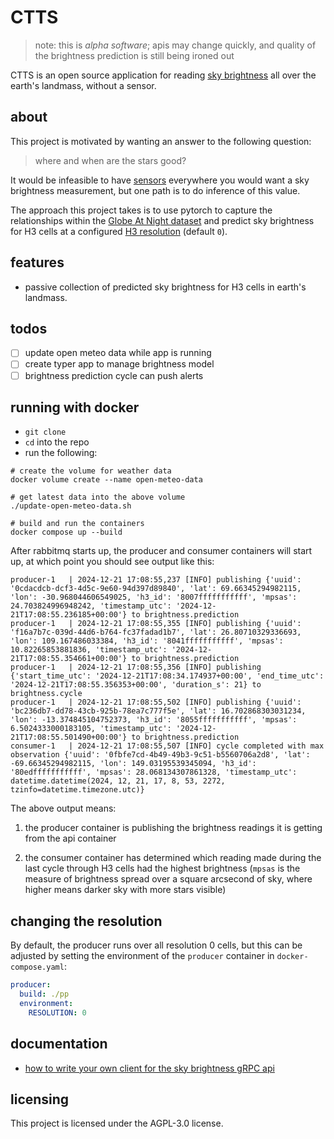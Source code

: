 # CTTS

> note: this is _alpha software_; apis may change quickly, and quality of the brightness prediction is still being ironed out

CTTS is an open source application for reading [sky brightness](https://en.wikipedia.org/wiki/Sky_brightness) all over the earth's landmass, without a sensor.

## about

This project is motivated by wanting an answer to the following question:

> where and when are the stars good?

It would be infeasible to have [sensors](http://unihedron.com/projects/darksky/TSL237-E32.pdf)
everywhere you would want a sky brightness measurement, but one path is to do inference of this value.

The approach this project takes is to use pytorch to capture the relationships within the [Globe At Night
dataset](https://globeatnight.org/maps-data/) and predict sky brightness for H3 cells at a configured [H3 resolution](https://h3geo.org/docs/core-library/restable/) (default `0`).

## features

- passive collection of predicted sky brightness for H3 cells in earth's landmass.

## todos

- [ ] update open meteo data while app is running
- [ ] create typer app to manage brightness model
- [ ] brightness prediction cycle can push alerts

## running with docker

- `git clone`
- `cd` into the repo
- run the following:

```shell
# create the volume for weather data
docker volume create --name open-meteo-data

# get latest data into the above volume
./update-open-meteo-data.sh

# build and run the containers
docker compose up --build
```

After rabbitmq starts up, the producer and consumer containers will start up,
at which point you should see output like this:

```log
producer-1   | 2024-12-21 17:08:55,237 [INFO] publishing {'uuid': '0cdacdcb-dcf3-4d5c-9e60-94d397d89840', 'lat': 69.66345294982115, 'lon': -30.968044606549025, 'h3_id': '8007fffffffffff', 'mpsas': 24.703824996948242, 'timestamp_utc': '2024-12-21T17:08:55.236185+00:00'} to brightness.prediction
producer-1   | 2024-12-21 17:08:55,355 [INFO] publishing {'uuid': 'f16a7b7c-039d-44d6-b764-fc37fadad1b7', 'lat': 26.80710329336693, 'lon': 109.167486033384, 'h3_id': '8041fffffffffff', 'mpsas': 10.82265853881836, 'timestamp_utc': '2024-12-21T17:08:55.354661+00:00'} to brightness.prediction
producer-1   | 2024-12-21 17:08:55,356 [INFO] publishing {'start_time_utc': '2024-12-21T17:08:34.174937+00:00', 'end_time_utc': '2024-12-21T17:08:55.356353+00:00', 'duration_s': 21} to brightness.cycle
producer-1   | 2024-12-21 17:08:55,502 [INFO] publishing {'uuid': 'bc236db7-dd78-43cb-925b-78ea7c777f5e', 'lat': 16.702868303031234, 'lon': -13.374845104752373, 'h3_id': '8055fffffffffff', 'mpsas': 6.5024333000183105, 'timestamp_utc': '2024-12-21T17:08:55.501490+00:00'} to brightness.prediction
consumer-1   | 2024-12-21 17:08:55,507 [INFO] cycle completed with max observation {'uuid': '0fbfe7cd-4b49-49b3-9c51-b5560706a2d8', 'lat': -69.66345294982115, 'lon': 149.03195539345094, 'h3_id': '80edfffffffffff', 'mpsas': 28.068134307861328, 'timestamp_utc': datetime.datetime(2024, 12, 21, 17, 8, 53, 2272, tzinfo=datetime.timezone.utc)}
```

The above output means:

1. the producer container is publishing the brightness readings it is getting from
   the api container

2. the consumer container has determined which reading made during the last cycle
   through H3 cells had the highest brightness (`mpsas` is the measure of brightness
   spread over a square arcsecond of sky, where higher means darker sky with more
   stars visible)

## changing the resolution

By default, the producer runs over all resolution 0 cells, but this can be adjusted
by setting the environment of the `producer` container in `docker-compose.yaml`:

```yaml
producer:
  build: ./pp
  environment:
    RESOLUTION: 0
```

## documentation

- [how to write your own client for the sky brightness gRPC api](./api/README.md)

## licensing

This project is licensed under the AGPL-3.0 license.
